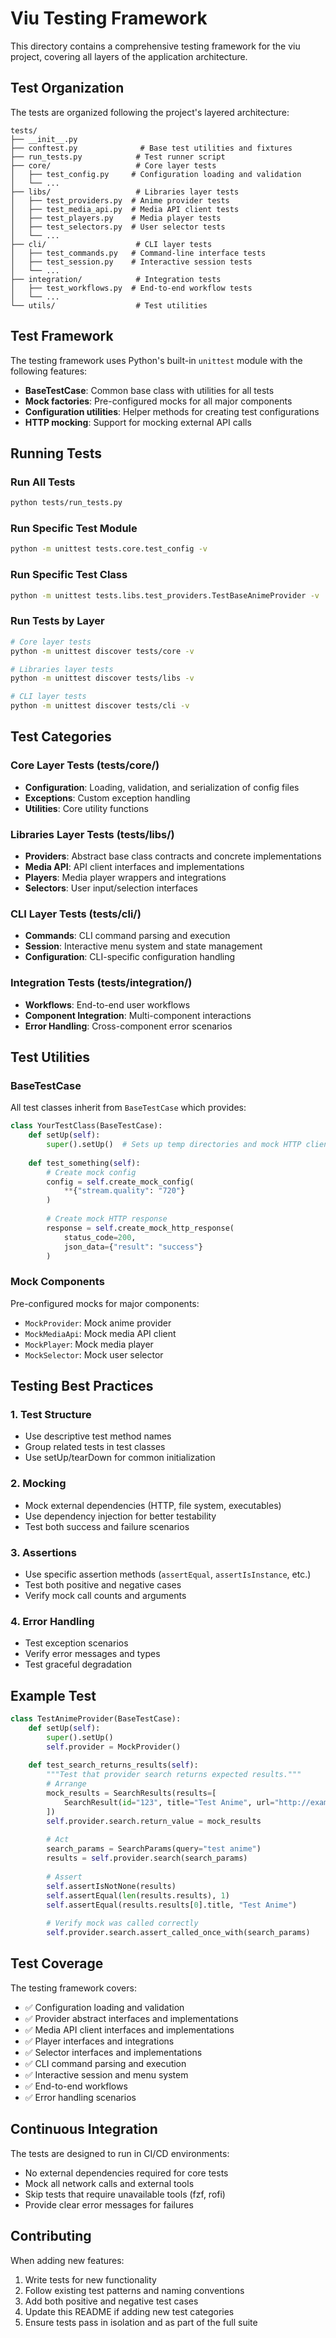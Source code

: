 # Viu Testing Framework

This directory contains a comprehensive testing framework for the viu project, covering all layers of the application architecture.

## Test Organization

The tests are organized following the project's layered architecture:

```
tests/
├── __init__.py
├── conftest.py              # Base test utilities and fixtures
├── run_tests.py            # Test runner script
├── core/                   # Core layer tests
│   ├── test_config.py     # Configuration loading and validation
│   └── ...
├── libs/                   # Libraries layer tests
│   ├── test_providers.py  # Anime provider tests
│   ├── test_media_api.py  # Media API client tests
│   ├── test_players.py    # Media player tests
│   ├── test_selectors.py  # User selector tests
│   └── ...
├── cli/                    # CLI layer tests
│   ├── test_commands.py   # Command-line interface tests
│   ├── test_session.py    # Interactive session tests
│   └── ...
├── integration/            # Integration tests
│   ├── test_workflows.py  # End-to-end workflow tests
│   └── ...
└── utils/                  # Test utilities
```

## Test Framework

The testing framework uses Python's built-in `unittest` module with the following features:

- **BaseTestCase**: Common base class with utilities for all tests
- **Mock factories**: Pre-configured mocks for all major components
- **Configuration utilities**: Helper methods for creating test configurations
- **HTTP mocking**: Support for mocking external API calls

## Running Tests

### Run All Tests
```bash
python tests/run_tests.py
```

### Run Specific Test Module
```bash
python -m unittest tests.core.test_config -v
```

### Run Specific Test Class
```bash
python -m unittest tests.libs.test_providers.TestBaseAnimeProvider -v
```

### Run Tests by Layer
```bash
# Core layer tests
python -m unittest discover tests/core -v

# Libraries layer tests  
python -m unittest discover tests/libs -v

# CLI layer tests
python -m unittest discover tests/cli -v
```

## Test Categories

### Core Layer Tests (tests/core/)
- **Configuration**: Loading, validation, and serialization of config files
- **Exceptions**: Custom exception handling
- **Utilities**: Core utility functions

### Libraries Layer Tests (tests/libs/)
- **Providers**: Abstract base class contracts and concrete implementations
- **Media API**: API client interfaces and implementations
- **Players**: Media player wrappers and integrations
- **Selectors**: User input/selection interfaces

### CLI Layer Tests (tests/cli/)
- **Commands**: CLI command parsing and execution
- **Session**: Interactive menu system and state management
- **Configuration**: CLI-specific configuration handling

### Integration Tests (tests/integration/)
- **Workflows**: End-to-end user workflows
- **Component Integration**: Multi-component interactions
- **Error Handling**: Cross-component error scenarios

## Test Utilities

### BaseTestCase
All test classes inherit from `BaseTestCase` which provides:

```python
class YourTestClass(BaseTestCase):
    def setUp(self):
        super().setUp()  # Sets up temp directories and mock HTTP client
        
    def test_something(self):
        # Create mock config
        config = self.create_mock_config(
            **{"stream.quality": "720"}
        )
        
        # Create mock HTTP response
        response = self.create_mock_http_response(
            status_code=200,
            json_data={"result": "success"}
        )
```

### Mock Components
Pre-configured mocks for major components:

- `MockProvider`: Mock anime provider
- `MockMediaApi`: Mock media API client  
- `MockPlayer`: Mock media player
- `MockSelector`: Mock user selector

## Testing Best Practices

### 1. Test Structure
- Use descriptive test method names
- Group related tests in test classes
- Use setUp/tearDown for common initialization

### 2. Mocking
- Mock external dependencies (HTTP, file system, executables)
- Use dependency injection for better testability
- Test both success and failure scenarios

### 3. Assertions
- Use specific assertion methods (`assertEqual`, `assertIsInstance`, etc.)
- Test both positive and negative cases
- Verify mock call counts and arguments

### 4. Error Handling
- Test exception scenarios
- Verify error messages and types
- Test graceful degradation

## Example Test

```python
class TestAnimeProvider(BaseTestCase):
    def setUp(self):
        super().setUp()
        self.provider = MockProvider()
    
    def test_search_returns_results(self):
        """Test that provider search returns expected results."""
        # Arrange
        mock_results = SearchResults(results=[
            SearchResult(id="123", title="Test Anime", url="http://example.com")
        ])
        self.provider.search.return_value = mock_results
        
        # Act
        search_params = SearchParams(query="test anime")
        results = self.provider.search(search_params)
        
        # Assert
        self.assertIsNotNone(results)
        self.assertEqual(len(results.results), 1)
        self.assertEqual(results.results[0].title, "Test Anime")
        
        # Verify mock was called correctly
        self.provider.search.assert_called_once_with(search_params)
```

## Test Coverage

The testing framework covers:

- ✅ Configuration loading and validation
- ✅ Provider abstract interfaces and implementations
- ✅ Media API client interfaces and implementations  
- ✅ Player interfaces and integrations
- ✅ Selector interfaces and implementations
- ✅ CLI command parsing and execution
- ✅ Interactive session and menu system
- ✅ End-to-end workflows
- ✅ Error handling scenarios

## Continuous Integration

The tests are designed to run in CI/CD environments:

- No external dependencies required for core tests
- Mock all network calls and external tools
- Skip tests that require unavailable tools (fzf, rofi)
- Provide clear error messages for failures

## Contributing

When adding new features:

1. Write tests for new functionality
2. Follow existing test patterns and naming conventions
3. Add both positive and negative test cases
4. Update this README if adding new test categories
5. Ensure tests pass in isolation and as part of the full suite